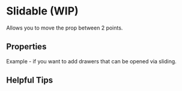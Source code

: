 # Slidable (WIP)
Allows you to move the prop between 2 points.

## Properties
Example - if you want to add drawers that can be opened via sliding.

## Helpful Tips